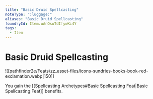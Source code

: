 ```yaml
---
title: "Basic Druid Spellcasting"
noteType: ":luggage:"
aliases: "Basic Druid Spellcasting"
foundryId: Item.uAnOsuTdIfywKi4Y
tags:
  - Item
---
```


# Basic Druid Spellcasting
![[pathfinder2e/Feats/zz_asset-files/icons-sundries-books-book-red-exclamation.webp|150]]

You gain the [[Spellcasting Archetypes#Basic Spellcasting Feat|Basic Spellcasting Feat]] benefits.
